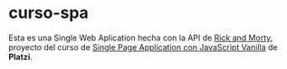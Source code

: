 # curso-spa
Esta es una Single Web Aplication hecha con la API de [Rick and Morty](https://rickandmortyapi.com/ "Rick and Morty"), proyecto del curso de [Single Page Application con JavaScript Vanilla](https://platzi.com/cursos/spa-javascript/ "Single Page Application con JavaScript Vanilla") de **Platzi**.
